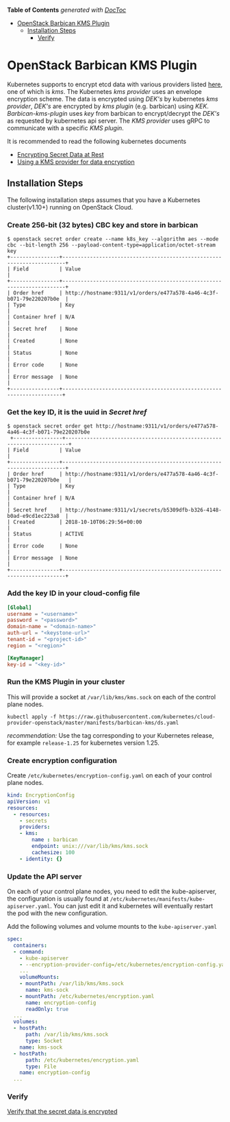 <!-- START doctoc generated TOC please keep comment here to allow auto update -->
<!-- DON'T EDIT THIS SECTION, INSTEAD RE-RUN doctoc TO UPDATE -->
**Table of Contents**  *generated with [DocToc](https://github.com/thlorenz/doctoc)*

- [OpenStack Barbican KMS Plugin](#openstack-barbican-kms-plugin)
  - [Installation Steps](#installation-steps)
    - [Verify](#verify)

<!-- END doctoc generated TOC please keep comment here to allow auto update -->

# OpenStack Barbican KMS Plugin
Kubernetes supports to encrypt etcd data with various providers listed [here](https://kubernetes.io/docs/tasks/administer-cluster/encrypt-data/#providers), one of which is *kms*. The Kubernetes *kms provider* uses an envelope encryption scheme. The data is encrypted using *DEK's* by kubernetes *kms provider*, *DEK's* are encrypted by *kms plugin* (e.g. barbican) using *KEK*. *Barbican-kms-plugin* uses *key* from barbican to encrypt/decrypt the *DEK's* as requested by kubernetes api server. 
The *KMS provider* uses gRPC to communicate with a specific *KMS plugin*.

It is recommended to read the following kubernetes documents  

* [Encrypting Secret Data at Rest](https://kubernetes.io/docs/tasks/administer-cluster/encrypt-data/#verifying-that-data-is-encrypted)  
* [Using a KMS provider for data encryption](https://kubernetes.io/docs/tasks/administer-cluster/kms-provider/)


## Installation Steps

The following installation steps assumes that you have a Kubernetes cluster(v1.10+) running on OpenStack Cloud.


### Create 256-bit (32 bytes) CBC key and store in barbican

```
$ openstack secret order create --name k8s_key --algorithm aes --mode cbc --bit-length 256 --payload-content-type=application/octet-stream key
+----------------+-----------------------------------------------------------------------+
| Field          | Value                                                                 |
+----------------+-----------------------------------------------------------------------+
| Order href     | http://hostname:9311/v1/orders/e477a578-4a46-4c3f-b071-79e220207b0e  |
| Type           | Key                                                                  |
| Container href | N/A                                                                  |
| Secret href    | None                                                                 |
| Created        | None                                                                 |
| Status         | None                                                                 |
| Error code     | None                                                                 |
| Error message  | None                                                                 |
+----------------+----------------------------------------------------------------------+
```

### Get the key ID, it is the **uuid** in *Secret href*

```
$ openstack secret order get http://hostname:9311/v1/orders/e477a578-4a46-4c3f-b071-79e220207b0e
 +----------------+-----------------------------------------------------------------------+
| Field          | Value                                                                 |
+----------------+-----------------------------------------------------------------------+
| Order href     | http://hostname:9311/v1/orders/e477a578-4a46-4c3f-b071-79e220207b0e   |
| Type           | Key                                                                   |
| Container href | N/A                                                                   |
| Secret href    | http://hostname:9311/v1/secrets/b5309dfb-b326-4148-b0ad-e9cd1ec223a8  |
| Created        | 2018-10-10T06:29:56+00:00                                             |
| Status         | ACTIVE                                                                |
| Error code     | None                                                                  |
| Error message  | None                                                                  |
+----------------+-----------------------------------------------------------------------+
```


### Add the key ID in your cloud-config file

```toml
[Global]
username = "<username>"
password = "<password>"
domain-name = "<domain-name>"
auth-url = "<keystone-url>"
tenant-id = "<project-id>"
region = "<region>"

[KeyManager]
key-id = "<key-id>"
```


### Run the KMS Plugin in your cluster

This will provide a socket at `/var/lib/kms/kms.sock` on each of the control
plane nodes.
```
kubectl apply -f https://raw.githubusercontent.com/kubernetes/cloud-provider-openstack/master/manifests/barbican-kms/ds.yaml
```
*recommendation:* Use the tag corresponding to your Kubernetes release, for
example `release-1.25` for kubernetes version 1.25.


### Create encryption configuration

Create `/etc/kubernetes/encryption-config.yaml` on each of your control plane
nodes.
```yaml
kind: EncryptionConfig
apiVersion: v1
resources:
  - resources:
    - secrets
    providers:
    - kms:
        name : barbican
        endpoint: unix:///var/lib/kms/kms.sock
        cachesize: 100
    - identity: {}
```


### Update the API server

On each of your control plane nodes, you need to edit the kube-apiserver, the
configuration is usually found at
`/etc/kubernetes/manifests/kube-apiserver.yaml`. You can just edit it and
kubernetes will eventually restart the pod with the new configuration.

Add the following volumes and volume mounts to the `kube-apiserver.yaml`
```yaml
spec:
  containers:
  - command:
    - kube-apiserver
    - --encryption-provider-config=/etc/kubernetes/encryption-config.yaml
    ...
    volumeMounts:
    - mountPath: /var/lib/kms/kms.sock
      name: kms-sock
    - mountPath: /etc/kubernetes/encryption.yaml
      name: encryption-config
      readOnly: true
  ...
  volumes:
  - hostPath:
      path: /var/lib/kms/kms.sock
      type: Socket
    name: kms-sock
  - hostPath:
      path: /etc/kubernetes/encryption.yaml
      type: File
    name: encryption-config
  ...
```


### Verify
[Verify that the secret data is encrypted](https://kubernetes.io/docs/tasks/administer-cluster/encrypt-data/#verifying-that-data-is-encrypted
)
